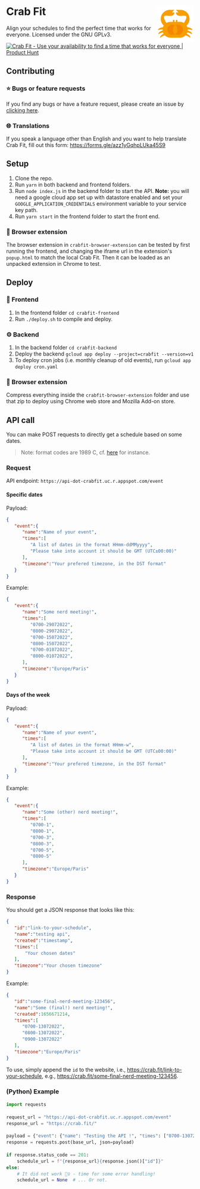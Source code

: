 # Crab Fit <img width="100" align="right" src="crabfit-frontend/src/res/logo.svg" alt="avatar">

Align your schedules to find the perfect time that works for everyone.
Licensed under the GNU GPLv3.

<a href="https://www.producthunt.com/posts/crab-fit?utm_source=badge-featured&utm_medium=badge&utm_souce=badge-crab-fit" target="_blank"><img src="https://api.producthunt.com/widgets/embed-image/v1/featured.svg?post_id=291656&theme=light" alt="Crab Fit - Use your availability to find a time that works for everyone | Product Hunt" style="width: 250px; height: 54px;" width="250" height="54" /></a>

## Contributing

### ⭐️ Bugs or feature requests

If you find any bugs or have a feature request, please create an issue by <a href="https://github.com/GRA0007/crab.fit/issues/new/choose">clicking here</a>.

### 🌐 Translations

If you speak a language other than English and you want to help translate Crab Fit, fill out this form: https://forms.gle/azz1yGqhpLUka45S9

## Setup

1. Clone the repo.
2. Run `yarn` in both backend and frontend folders.
3. Run `node index.js` in the backend folder to start the API. **Note:** you will need a google cloud app set up with datastore enabled and set your `GOOGLE_APPLICATION_CREDENTIALS` environment variable to your service key path.
4. Run `yarn start` in the frontend folder to start the front end.

### 🔌 Browser extension
The browser extension in `crabfit-browser-extension` can be tested by first running the frontend, and changing the iframe url in the extension's `popup.html` to match the local Crab Fit. Then it can be loaded as an unpacked extension in Chrome to test.

## Deploy

### 🦀 Frontend
1. In the frontend folder `cd crabfit-frontend`
2. Run `./deploy.sh` to compile and deploy.

### ⚙️ Backend
1. In the backend folder `cd crabfit-backend`
2. Deploy the backend `gcloud app deploy --project=crabfit --version=v1`
3. To deploy cron jobs (i.e. monthly cleanup of old events), run `gcloud app deploy cron.yaml`

### 🔌 Browser extension
Compress everything inside the `crabfit-browser-extension` folder and use that zip to deploy using Chrome web store and Mozilla Add-on store.

## API call
You can make POST requests to directly get a schedule based on some dates.

> Note: format codes are 1989 C, cf. [here](https://docs.python.org/3/library/datetime.html#strftime-and-strptime-format-codes) for instance.

### Request
API endpoint: `https://api-dot-crabfit.uc.r.appspot.com/event`

#### Specific dates
Payload:
```json
{
   "event":{
      "name":"Name of your event",
      "times":[
         "A list of dates in the format HHmm-ddMMyyyy",
         "Please take into account it should be GMT (UTC±00:00)"
      ],
      "timezone":"Your prefered timezone, in the DST format"
   }
}
```

Example:
```json
{
   "event":{
      "name":"Some nerd meeting!",
      "times":[
         "0700-29072022",
         "0800-29072022",
         "0700-15072022",
         "0800-15072022",
         "0700-01072022",
         "0800-01072022",
      ],
      "timezone":"Europe/Paris"
   }
}
```

#### Days of the week
Payload:
```json
{
   "event":{
      "name":"Name of your event",
      "times":[
         "A list of dates in the format HHmm-w",
         "Please take into account it should be GMT (UTC±00:00)"
      ],
      "timezone":"Your prefered timezone, in the DST format"
   }
}
```

Example:
```json
{
   "event":{
      "name":"Some (other) nerd meeting!",
      "times":[
         "0700-1",
         "0800-1",
         "0700-3",
         "0800-3",
         "0700-5",
         "0800-5"
      ],
      "timezone":"Europe/Paris"
   }
}
```

### Response
You should get a JSON response that looks like this:
```json
{
   "id":"link-to-your-schedule",
   "name":"testing api",
   "created":"timestamp",
   "times":[
       "Your chosen dates"
   ],
   "timezone":"Your chosen timezone"
}
```

Example:
```json
{
   "id":"some-final-nerd-meeting-123456",
   "name":"Some (final!) nerd meeting!",
   "created":1656671214,
   "times":[
      "0700-13072022",
      "0800-13072022",
      "0900-13072022"
   ],
   "timezone":"Europe/Paris"
}
```

To use, simply append the `id` to the website, i.e., https://crab.fit/link-to-your-schedule, e.g., https://crab.fit/some-final-nerd-meeting-123456.

### (Python) Example
```python
import requests

request_url = "https://api-dot-crabfit.uc.r.appspot.com/event"
response_url = "https://crab.fit/"

payload = {"event": {"name": "Testing the API !", "times": ["0700-13072022","0800-13072022","0900-13072022"], "timezone":"Europe/Paris"}
response = requests.post(base_url, json=payload)

if response.status_code == 201:
    schedule_url = f"{response_url}{response.json()["id"]}"
else:
    # It did not work 🤷‍♀️ - time for some error handling!
    schedule_url = None  # ... Or not.
```

